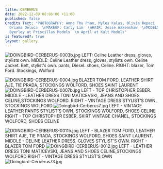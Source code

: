 ```yaml
---
title: CERBERUS
date: 2022-12-09 08:06:00 +11:00
published: false
Credits Text: "PHOTOGRAPHY: Anne Thu Pham, Myles Kalus, Olivia Repaci  \n STYLING:
  Oriana Deluca  \nMAKEUP: Carly Lim  \nHAIR: Jesse Wakenshaw  \nMODELS: Kristina
  Byerley at Priscillas Models  \n April at Kult Models"
is featured?: true
layout: gallery
---
```


![DOINGBIRD-CERBERUS-0003b.jpg](/uploads/DOINGBIRD-CERBERUS-0003b.jpg)
LEFT: Celine Leather dress, gloves, stylists own. MIDDLE: Celine Leather dress, gloves, stylists own. Celine Jacket. Belt, stylist's own. pants, Diesel. shoes, Celine. RIGHT: blazer, Tom Ford. Stockings, Wolford

![DOINGBIRD-CERBERUS-0004.jpg](/uploads/DOINGBIRD-CERBERUS-0004.jpg)
BLAZER TOM FORD, LEATHER SHIRT AJE, TIE PRADA, STOCKINGS WOLFORD, SHOES SAINT LAURENT
![DOINGBIRD-CERBERUS-0007b.jpg](/uploads/DOINGBIRD-CERBERUS-0007b.jpg)
LEFT - TOP CHRISTOPHER ESBER. MIDDLE - LEATHER DRESS TONI MATICEVSKI, JEANS AND SHOES CELINE,STOCKINGS WOLFORD. RIGHT - VINTAGE DRESS STYLIST’S OWN, STOCKINGS WOLFORD
![Doingbird-Cerberus7.jpg](/uploads/Doingbird-Cerberus7.jpg)
LEFT - VINTAGE LEATHER PANTS STYLIST’S OWN, STOCKINGS WOLFORD, SHOES CELINE
RIGHT - TOP CHRISTOPHER ESBER, SKIRT VINTAGE CHANEL, STOCKINGS WOLFORD, SHOES CELINE

![DOINGBIRD-CERBERUS-0011b.jpg](/uploads/DOINGBIRD-CERBERUS-0011b.jpg)
LEFT - BLAZER TOM FORD, LEATHER SHIRT AJE, TIE PRADA, STOCKINGS WOLFORD, SHOES SAINT LAURENT. MIDDLE - CELINE LEATHER DRESS, GLOVES STYLIST’S OWN. RIGHT - BLAZER TOM FORD
![DOINGBIRD-CERBERUS-0012.jpg](/uploads/DOINGBIRD-CERBERUS-0012.jpg)
LEFT - LEATHER DRESS TONI MATICEVSKI, JEANS AND SHOES CELINE,STOCKINGS WOLFORD RIGHT - VINTAGE DRESS STYLIST’S OWN
![Doingbird-Cerberus73.jpg](/uploads/Doingbird-Cerberus73.jpg)




